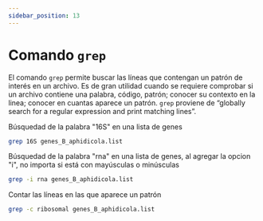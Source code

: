 ```yaml
---
sidebar_position: 13
---
```


# Comando `grep`

El comando `grep` permite buscar las líneas que contengan un patrón de interés en un archivo. Es de gran utilidad cuando se requiere comprobar si un archivo contiene una palabra, código, patrón; conocer su contexto en la linea; conocer en cuantas aparece un patrón. `grep` proviene de “globally search for a regular expression and print matching lines”.

Búsquedad de la palabra "16S" en una lista de genes

```bash
grep 16S genes_B_aphidicola.list    
```

Búsquedad de la palabra "rna" en una lista de genes, al agregar la opcion "i", no  importa si está con mayúsculas o minúsculas

```bash
grep -i rna genes_B_aphidicola.list   
```

Contar las líneas en las que aparece un patrón

```bash
grep -c ribosomal genes_B_aphidicola.list 
```